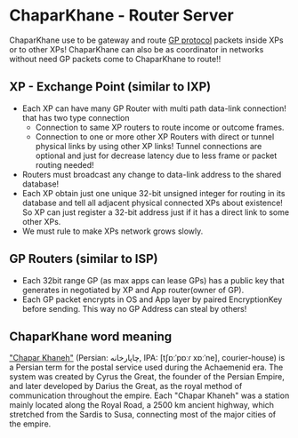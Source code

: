 # ChaparKhane - Router Server
ChaparKhane use to be gateway and route [GP protocol](./GP.md) packets inside XPs or to other XPs! ChaparKhane can also be as coordinator in networks without need GP packets come to ChaparKhane to route!!

## XP - Exchange Point (similar to IXP)
- Each XP can have many GP Router with multi path data-link connection! that has two type connection
    - Connection to same XP routers to route income or outcome frames.
    - Connection to one or more other XP Routers with direct or tunnel physical links by using other XP links! Tunnel connections are optional and just for decrease latency due to less frame or packet routing needed!
- Routers must broadcast any change to data-link address to the shared database!
- Each XP obtain just one unique 32-bit unsigned integer for routing in its database and tell all adjacent physical connected XPs about existence! So XP can just register a 32-bit address just if it has a direct link to some other XPs.
- We must rule to make XPs network grows slowly.

## GP Routers (similar to ISP)
- Each 32bit range GP (as max apps can lease GPs) has a public key that generates in negotiated by XP and App router(owner of GP).
- Each GP packet encrypts in OS and App layer by paired EncryptionKey before sending. This way no GP Address can steal by others!

## ChaparKhane word meaning
["Chapar Khaneh"](https://en.wikipedia.org/wiki/Chapar_Khaneh) (Persian: چاپارخانه‎, IPA: [tʃɒːˈpɒːɾ xɒːˈne], courier-house) is a Persian term for the postal service used during the Achaemenid era. The system was created by Cyrus the Great, the founder of the Persian Empire, and later developed by Darius the Great, as the royal method of communication throughout the empire. Each "Chapar Khaneh" was a station mainly located along the Royal Road, a 2500 km ancient highway, which stretched from the Sardis to Susa, connecting most of the major cities of the empire.
